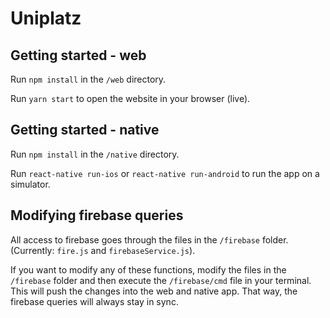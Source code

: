# Uniplatz

## Getting started - web

Run `npm install` in the `/web` directory.

Run `yarn start` to open the website in your browser (live).

## Getting started - native

Run `npm install` in the `/native` directory.

Run `react-native run-ios` or `react-native run-android` to run the app on a simulator.

## Modifying firebase queries

All access to firebase goes through the files in the `/firebase` folder. 
(Currently: `fire.js` and `firebaseService.js`).

If you want to modify any of these functions, modify the files in the `/firebase` 
folder and then execute the `/firebase/cmd` file in your terminal. 
This will push the changes into the web and native app. That way, the firebase 
queries will always stay in sync.